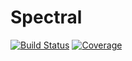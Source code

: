 # Spectral

[![Build Status](https://github.com/antonuccig/Spectral.jl/workflows/CI/badge.svg)](https://github.com/antonuccig/Spectral.jl/actions)
[![Coverage](https://codecov.io/gh/antonuccig/Spectral.jl/branch/master/graph/badge.svg)](https://codecov.io/gh/antonuccig/Spectral.jl)
